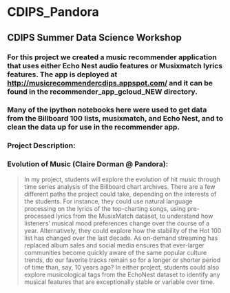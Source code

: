 # CDIPS\_Pandora
## CDIPS Summer Data Science Workshop

### For this project we created a music recommender application that uses either Echo Nest audio features or Musixmatch lyrics features. The app is deployed at http://musicrecommendercdips.appspot.com/ and it can be found in the recommender_app_gcloud_NEW directory.

### Many of the ipython notebooks here were used to get data from the Billboard 100 lists, musixmatch, and Echo Nest, and to clean the data up for use in the recommender app.


### Project Description:
### Evolution of Music (Claire Dorman @ Pandora):  
> In my project, students will explore the evolution of hit music through time series analysis of the Billboard chart archives. There are a few different paths the project could take, depending on the interests of the students. For instance, they could use natural language processing on the lyrics of the top-charting songs, using pre-processed lyrics from the MusixMatch dataset, to understand how listeners' musical mood preferences change over the course of a year. Alternatively, they could explore how the stability of the Hot 100 list has changed over the last decade. As on-demand streaming has replaced album sales and social media ensures that ever-larger communities become quickly aware of the same popular culture trends, do our favorite tracks remain so for a longer or shorter period of time than, say, 10 years ago? In either project, students could also explore musicological tags from the EchoNest dataset to identify any musical features that are exceptionally stable or variable over time.


